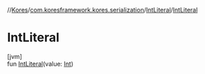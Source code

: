 //[Kores](../../../index.md)/[com.koresframework.kores.serialization](../index.md)/[IntLiteral](index.md)/[IntLiteral](-int-literal.md)

# IntLiteral

[jvm]\
fun [IntLiteral](-int-literal.md)(value: [Int](https://kotlinlang.org/api/latest/jvm/stdlib/kotlin/-int/index.html))
